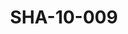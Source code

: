 ---
pid: SHA-10-009
title: SHA-10-009
language: en
original_label: 
rights: Sharhabil Ahmed
location_of_original: Sharhabil Ahmed
photographer_or_studio: 
scanned_from: photograph 8.6 by 9
_date: '1958'
location: Khartoum, Zoo
description: Sharhabil Ahmed and al Tayeb Muhammad Sa'eed
additional_notes: 
permission_display: 'yes'
on_server: 'no'
on_website: 'no'
permalink: /photopages/en/SHA-10-009
layout: photo-page
---